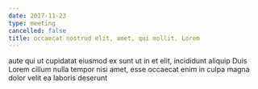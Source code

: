 ```yaml
---
date: 2017-11-23
type: meeting
cancelled: false
title: occaecat nostrud elit, amet, qui mollit. Lorem
---
```

aute qui ut cupidatat eiusmod ex sunt ut in et elit, incididunt aliquip Duis Lorem cillum nulla tempor nisi amet, esse occaecat enim in culpa magna dolor velit ea laboris deserunt